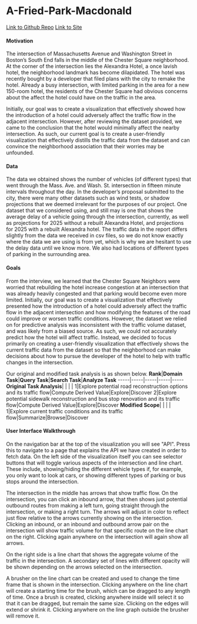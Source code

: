 # A-Fried-Park-Macdonald

[Link to Github Repo](https://github.ccs.neu.edu/DS4200-S19/A--Fried-Park-Macdonald.git)
[Link to Site](https://www.chanminis.online)

#### Motivation

The intersection of Massachusetts Avenue and Washington Street in Boston’s South End falls in the middle of the Chester Square neighborhood. At the corner of the intersection lies the Alexandra Hotel, a once lavish hotel, the neighborhood landmark has become dilapidated. The hotel was recently bought by a developer that filed plans with the city to remake the hotel. Already a busy intersection, with limited parking in the area for a new 150-room hotel, the residents of the Chester Square had obvious concerns about the affect the hotel could have on the traffic in the area.

Initially, our goal was to create a visualization that effectively showed how the introduction of a hotel could adversely affect the traffic flow in the adjacent intersection. However, after reviewing the dataset provided, we came to the conclusion that the hotel would minimally affect the nearby intersection. As such, our current goal is to create a user-friendly visualization that effectively distills the traffic data from the dataset and can convince the neighborhood association that their worries may be unfounded.

#### Data

The data we obtained shows the number of vehicles (of different types) that went through the Mass. Ave. and Wash. St. intersection in fifteen minute intervals throughout the day. In the developer’s proposal submitted to the city, there were many other datasets such as wind tests, or shadow projections that we deemed irrelevant for the purposes of our project. One dataset that we considered using, and still may is one that shows the average delay of a vehicle going through the intersection, currently, as well as projections for 2025 without a rebuilt Alexandra Hotel, and projections for 2025 with a rebuilt Alexandra hotel. The traffic data in the report differs slightly from the data we received in csv files, so we do not know exactly where the data we are using is from yet, which is why we are hesitant to use the delay data until we know more. We also had locations of different types of parking in the surrounding area.

#### Goals

From the interview, we learned that the Chester Square Neighbors were worried that rebuilding the hotel increase congestion at an intersection that was already heavily congested and that parking would become even more limited. Initially, our goal was to create a visualization that effectively presented how the introduction of a hotel could adversely affect the traffic flow in the adjacent intersection and how modifying the features of the road could improve or worsen traffic conditions. However, the dataset we relied on for predictive analysis was inconsistent with the traffic volume dataset, and was likely from a biased source. As such, we could not accurately predict how the hotel will affect traffic. Instead, we decided to focus primarily on creating a user-friendly visualization that effectively shows the current traffic data from the dataset so that the neighborhood can make decisions about how to pursue the developer of the hotel to help with traffic changes in the intersection.

Our original and modified task analysis is as shown below.
**Rank**|**Domain Task**|**Query Task**|**Search Task**|**Analyze Task**
-----|-----|-----|-----|-----
**Original Task Analysis**| | | | 
1|Explore potential road reconstruction options and its traffic flow|Compute Derived Value|Explore|Discover
2|Explore potential sidewalk reconstruction and bus stop renovation and its traffic flow|Compute Derived Value|Explore|Discover
**Modified Scope**| | | | 
1|Explore current traffic conditions and its traffic flow|Summarize|Browse|Discover

#### User Interface Walkthrough

On the navigation bar at the top of the visualization you will see "API". Press this to navigate to a page that explains the API  we have created in order to fetch data.
On the left side of the visualization itself you can see selector buttons that will toggle various aspects of the intersection and line chart. These include, showing/hiding the different vehicle types if, for example, you only want to look at cars, or showing different types of parking or bus stops around the intersection.

The intersection in the middle has arrows that show traffic flow. On the intersection, you can click an inbound arrow, that then shows just potential outbound routes from making a left turn, going straight through the intersection, or making a right turn. The arrows will adjust in color to reflect just flow relative to the arrows currently showing on the intersection. Clicking an inbound, or an inbound and outbound arrow pair on the intersection will show traffic volume for that specific route on the line chart on the right. Clicking again anywhere on the intersection will again show all arrows.

On the right side is a line chart that shows the aggregate volume of the traffic in the intersection. A secondary set of lines with different opacity will be shown depending on the arrows selected on the intersection.

A brusher on the line chart can be created and used to change the time frame that is shown in the intersection. Clicking anywhere on the line chart will create a starting time for the brush, which can be dragged to any length of time. Once a brush is created, clicking anywhere inside will select it so that it can be dragged, but remain the same size. Clicking on the edges will extend or shrink it. Clicking anywhere on the line graph outside the brusher will remove it.
